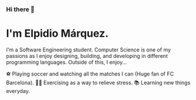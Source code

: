 ### Hi there 👋
# I'm Elpidio Márquez.

I'm a Software Engineering student. Computer Science is one of my passions as I enjoy designing, building, and developing in different programming languages. Outside of this, I enjoy...

⚽ Playing soccer and watching all the matches I can (Huge fan of FC Barcelona). 
🏋🏾 Exercising as a way to relieve stress.
📚 Learning new things everyday.
<!--
**ElpidioG/ElpidioG** is a ✨ _special_ ✨ repository because its `README.md` (this file) appears on your GitHub profile.

Here are some ideas to get you started:

- 🔭 I’m currently working on ...
- 🌱 I’m currently learning ...
- 👯 I’m looking to collaborate on ...
- 🤔 I’m looking for help with ...
- 💬 Ask me about ...
- 📫 How to reach me: ...
- 😄 Pronouns: ...
- ⚡ Fun fact: ...
-->

